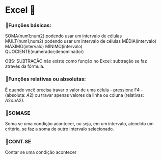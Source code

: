 # Excel 📅

### 📌Funções básicas:

SOMA(num1;num2) podendo usar um intervalo de células
MULT(num1;num2) podendo usar um intervalo de células
MÉDIA(intervalo)
MÁXIMO(intervalo)
MÍNIMO(intervalo)
QUOCIENTE(numerador;denominador)

OBS: SUBTRAÇÃO não existe como função no Excel: subtração se faz através da fórmula.

### 📌Funções relativas ou absolutas:

É quando você precisa travar o valor de uma célula - pressione F4 - (absoluta: $A$2) ou travar apenas valores da linha ou coluna (relativas: $A2  ou  A$2).

### 📌SOMASE

Soma se uma condição acontecer, ou seja, em um intervalo, atendido um critério, se faz a soma de outro intervalo selecionado.


### 📌CONT.SE

Contar se uma condição acontecer